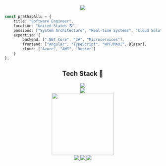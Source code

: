 <!-- Title Banner -->
<div align="center">
  <img src="https://readme-typing-svg.herokuapp.com?font=Roboto&weight=800&size=32&duration=2000&pause=1000&background=45FF9500&center=true&vCenter=true&width=600&lines=Hello+World!+Prathap+Allu+here+👨‍💻;" />
</div>

<!-- About Me Section with ASCII Art -->
```typescript
const prathapAllu = {
    title: "Software Engineer",
    location: "United States 🌎",
    passions: ["System Architecture", "Real-time Systems", "Cloud Solutions"],
    expertise: {
        backend: [".NET Core", "C#", "Microservices"],
        frontend: ["Angular", "TypeScript", "WPF/MAUI", Blazor],
        cloud: ["Azure", "AWS", "Docker"]
    }
};
```

<!-- Tech Stack Animation -->
<h2 align="center">Tech Stack 🚀</h2>
<div align="center">
  <img src="https://skillicons.dev/icons?i=cs,dotnet,azure,angular,html,javascript,typescript,docker," />
  <br/>
  <img src="https://skillicons.dev/icons?i=npm,git,jenkins,visualstudio,powershell,mysql,mongodb,redis" />
</div>

<!-- Unique Stats Cards -->
<div align="center">
  <img height="200px" src="https://github-readme-streak-stats.herokuapp.com/?user=PrathapAllu&theme=radical"/>
</div>

<div align="center">
  <a href="mailto:alluprathapreddy94@gmail.com">
    <img src="https://img.shields.io/badge/Gmail-333333?style=for-the-badge&logo=gmail&logoColor=red" />
  </a>
  <a href="https://linkedin.com/in/prathap08a">
    <img src="https://img.shields.io/badge/-LinkedIn-0077B5?style=for-the-badge&logo=Linkedin&logoColor=white"/>
  </a>
  <a href="http://google.com">
    <img src="https://img.shields.io/badge/Portfolio-FF5722?style=for-the-badge&logo=todoist&logoColor=white" />
  </a>
</div>
